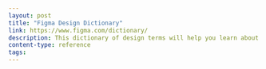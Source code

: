 ```yaml
---
layout: post
title: "Figma Design Dictionary"
link: https://www.figma.com/dictionary/
description: This dictionary of design terms will help you learn about a broad range of important terms you'll hear in your career as a designer.
content-type: reference
tags:
---
```

